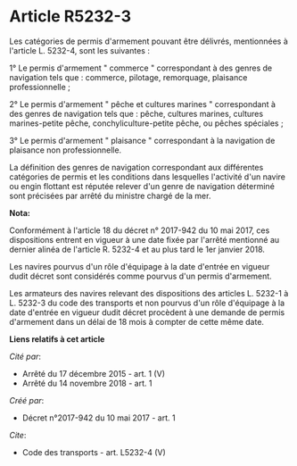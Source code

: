# Article R5232-3

Les catégories de permis d'armement pouvant être délivrés, mentionnées à l'article L. 5232-4, sont les suivantes :

1° Le permis d'armement " commerce " correspondant à des genres de navigation tels que : commerce, pilotage, remorquage,
plaisance professionnelle ;

2° Le permis d'armement " pêche et cultures marines " correspondant à des genres de navigation tels que : pêche, cultures
marines, cultures marines-petite pêche, conchyliculture-petite pêche, ou pêches spéciales ;

3° Le permis d'armement " plaisance " correspondant à la navigation de plaisance non professionnelle.

La définition des genres de navigation correspondant aux différentes catégories de permis et les conditions dans lesquelles
l'activité d'un navire ou engin flottant est réputée relever d'un genre de navigation déterminé sont précisées par arrêté du
ministre chargé de la mer.

**Nota:**

Conformément à l'article 18 du décret n° 2017-942 du 10 mai 2017, ces dispositions entrent en vigueur à une date fixée par
l'arrêté mentionné au dernier alinéa de l'article R. 5232-4 et au plus tard le 1er janvier 2018.

Les navires pourvus d'un rôle d'équipage à la date d'entrée en vigueur dudit décret sont considérés comme pourvus d'un permis
d'armement.

Les armateurs des navires relevant des dispositions des articles L. 5232-1 à L. 5232-3 du code des transports et non pourvus
d'un rôle d'équipage à la date d'entrée en vigueur dudit décret procèdent à une demande de permis d'armement dans un délai de
18 mois à compter de cette même date.

**Liens relatifs à cet article**

_Cité par_:

  - Arrêté du 17 décembre 2015 - art. 1 (V)
  - Arrêté du 14 novembre 2018 - art. 1

_Créé par_:

  - Décret n°2017-942 du 10 mai 2017 - art. 1

_Cite_:

  - Code des transports - art. L5232-4 (V)

